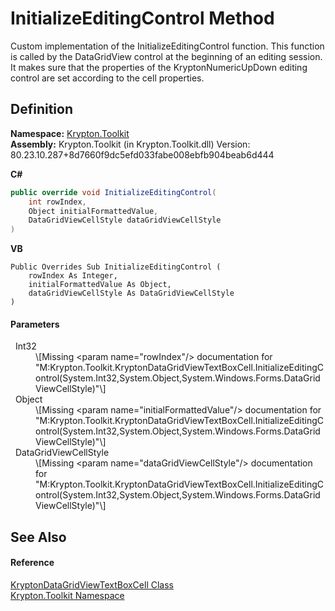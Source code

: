 # InitializeEditingControl Method


Custom implementation of the InitializeEditingControl function. This function is called by the DataGridView control at the beginning of an editing session. It makes sure that the properties of the KryptonNumericUpDown editing control are set according to the cell properties.



## Definition
**Namespace:** <a href="79d2eac2-21f4-54ff-7552-b20c33c30600.md">Krypton.Toolkit</a>  
**Assembly:** Krypton.Toolkit (in Krypton.Toolkit.dll) Version: 80.23.10.287+8d7660f9dc5efd033fabe008ebfb904beab6d444

**C#**
``` C#
public override void InitializeEditingControl(
	int rowIndex,
	Object initialFormattedValue,
	DataGridViewCellStyle dataGridViewCellStyle
)
```
**VB**
``` VB
Public Overrides Sub InitializeEditingControl ( 
	rowIndex As Integer,
	initialFormattedValue As Object,
	dataGridViewCellStyle As DataGridViewCellStyle
)
```



#### Parameters
<dl><dt>  Int32</dt><dd>\[Missing &lt;param name="rowIndex"/&gt; documentation for "M:Krypton.Toolkit.KryptonDataGridViewTextBoxCell.InitializeEditingControl(System.Int32,System.Object,System.Windows.Forms.DataGridViewCellStyle)"\]</dd><dt>  Object</dt><dd>\[Missing &lt;param name="initialFormattedValue"/&gt; documentation for "M:Krypton.Toolkit.KryptonDataGridViewTextBoxCell.InitializeEditingControl(System.Int32,System.Object,System.Windows.Forms.DataGridViewCellStyle)"\]</dd><dt>  DataGridViewCellStyle</dt><dd>\[Missing &lt;param name="dataGridViewCellStyle"/&gt; documentation for "M:Krypton.Toolkit.KryptonDataGridViewTextBoxCell.InitializeEditingControl(System.Int32,System.Object,System.Windows.Forms.DataGridViewCellStyle)"\]</dd></dl>

## See Also


#### Reference
<a href="91f95759-e675-412d-1d3b-be12a0f61849.md">KryptonDataGridViewTextBoxCell Class</a>  
<a href="79d2eac2-21f4-54ff-7552-b20c33c30600.md">Krypton.Toolkit Namespace</a>  
